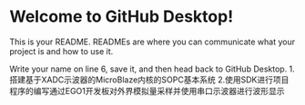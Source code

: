 # Welcome to GitHub Desktop!

This is your README. READMEs are where you can communicate what your project is and how to use it.

Write your name on line 6, save it, and then head back to GitHub Desktop.
1.搭建基于XADC示波器的MicroBlaze内核的SOPC基本系统
2.使用SDK进行项目程序的编写通过EGO1开发板对外界模拟量采样并使用串口示波器进行波形显示

